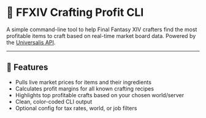 # 🧪 FFXIV Crafting Profit CLI

A simple command-line tool to help Final Fantasy XIV crafters find the most profitable items to craft based on real-time market board data. Powered by the [Universalis API](https://universalis.app/docs/).

---

## 🚀 Features

- Pulls live market prices for items and their ingredients
- Calculates profit margins for all known crafting recipes
- Highlights top profitable crafts based on your chosen world/server
- Clean, color-coded CLI output
- Optional config for tax rates, world, or job filters